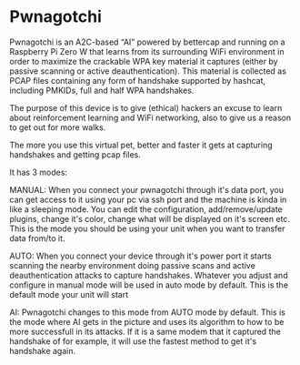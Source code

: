 # Pwnagotchi

Pwnagotchi is an A2C-based “AI” powered by bettercap and running on a Raspberry Pi Zero W that learns from its surrounding WiFi environment in order to maximize the crackable WPA key material it captures (either by passive scanning or active deauthentication). This material is collected as PCAP files containing any form of handshake supported by hashcat, including PMKIDs, full and half WPA handshakes.

The purpose of this device is to give (ethical) hackers an excuse to learn about reinforcement learning and WiFi networking, also to give us a reason to get out for more walks.


The more you use this virtual pet, better and faster it gets at capturing handshakes and getting pcap files.

It has 3 modes:

MANUAL: When you connect your pwnagotchi through it's data port, you can get access to it using your pc via ssh port and the machine is kinda in like a sleeping mode. You can edit the configuration, add/remove/update
plugins, change it's color, change what will be displayed on it's screen etc. This is the mode you should be using your unit when you want to transfer data from/to it.

AUTO: When you connect your device through it's power port it starts scanning the nearby environment doing passive scans and active deauthentication attacks to capture handshakes. Whatever you adjust and configure in manual mode will be used in auto mode by default. This is the default mode your unit will start

AI: Pwnagotchi changes to this mode from AUTO mode by default. This is the mode where AI gets in the picture and uses its algorithm to how to be more successfull in its attacks. If it is a same modem that it captured the handshake of for example, it will use the fastest method to get it's handshake again. 

